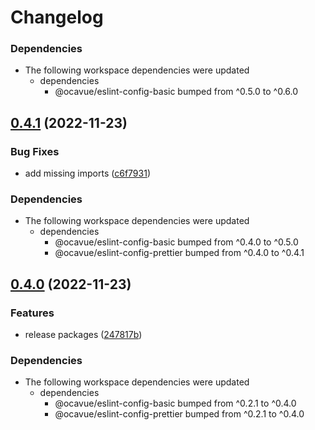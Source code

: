 # Changelog

### Dependencies

* The following workspace dependencies were updated
  * dependencies
    * @ocavue/eslint-config-basic bumped from ^0.5.0 to ^0.6.0

## [0.4.1](https://github.com/ocavue/eslint-config/compare/eslint-config-react-v0.4.0...eslint-config-react-v0.4.1) (2022-11-23)


### Bug Fixes

* add missing imports ([c6f7931](https://github.com/ocavue/eslint-config/commit/c6f793125f7a9996fb2341458fa462399c60148f))


### Dependencies

* The following workspace dependencies were updated
  * dependencies
    * @ocavue/eslint-config-basic bumped from ^0.4.0 to ^0.5.0
    * @ocavue/eslint-config-prettier bumped from ^0.4.0 to ^0.4.1

## [0.4.0](https://github.com/ocavue/eslint-config/compare/eslint-config-react-v0.3.0...eslint-config-react-v0.4.0) (2022-11-23)


### Features

* release packages ([247817b](https://github.com/ocavue/eslint-config/commit/247817b1397b6291b5c800435a23748075d535f7))


### Dependencies

* The following workspace dependencies were updated
  * dependencies
    * @ocavue/eslint-config-basic bumped from ^0.2.1 to ^0.4.0
    * @ocavue/eslint-config-prettier bumped from ^0.2.1 to ^0.4.0
